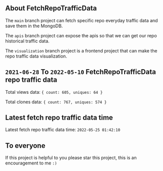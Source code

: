 ## About FetchRepoTrafficData

The `main` branch project can fetch specific repo everyday traffic data and save them in the MongoDB.

The `apis` branch project can expose the apis so that we can get our repo historical traffic data.

The `visualization` branch project is a frontend project that can make the repo traffic data visualization.

## `2021-06-28` To `2022-05-10` FetchRepoTrafficData repo traffic data

Total views data: `{ count: 605, uniques: 64 }`

Total clones data: `{ count: 767, uniques: 574 }`

## Latest fetch repo traffic data time

Latest fetch repo traffic data time: `2022-05-25 01:42:10`

## To everyone

If this project is helpful to you please star this project, this is an encouragement to me `:)`



